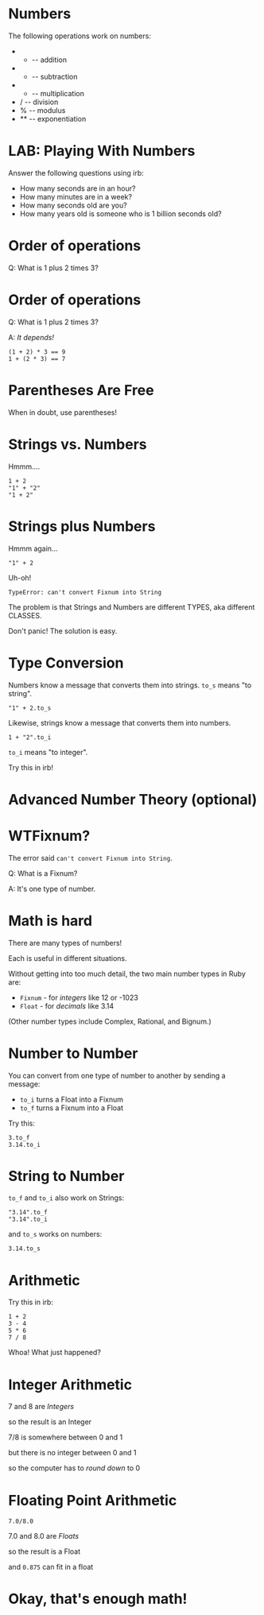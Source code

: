 # Numbers

The following operations work on numbers:

  * + -- addition
  * - -- subtraction
  * * -- multiplication
  * / -- division
  * % -- modulus
  * ** -- exponentiation

# LAB: Playing With Numbers

Answer the following questions using irb:

* How many seconds are in an hour?
* How many minutes are in a week?
* How many seconds old are you?
* How many years old is someone who is 1 billion seconds old?

# Order of operations

Q: What is 1 plus 2 times 3?

# Order of operations

Q: What is 1 plus 2 times 3?

A: *It depends!*

    (1 + 2) * 3 == 9
    1 + (2 * 3) == 7

# Parentheses Are Free

When in doubt, use parentheses!

# Strings vs. Numbers

Hmmm....

    1 + 2
    "1" + "2"
    "1 + 2"

# Strings plus Numbers

Hmmm again...

    "1" + 2

Uh-oh!

    TypeError: can't convert Fixnum into String

The problem is that Strings and Numbers are different TYPES, aka different CLASSES.

Don't panic! The solution is easy.

# Type Conversion

Numbers know a message that converts them into strings. `to_s` means "to string".

    "1" + 2.to_s
    
Likewise, strings know a message that converts them into numbers.
    
    1 + "2".to_i

`to_i` means "to integer".

Try this in irb!

# Advanced Number Theory (optional)

# WTFixnum?

The error said `can't convert Fixnum into String`. 

Q: What is a Fixnum?

A: It's one type of number.

# Math is hard

There are many types of numbers!

Each is useful in different situations.

Without getting into too much detail, the two main number types in Ruby are:

* `Fixnum` - for *integers* like 12 or -1023
* `Float` - for *decimals* like 3.14

(Other number types include Complex, Rational, and Bignum.)

# Number to Number

You can convert from one type of number to another by sending a message:

* `to_i` turns a Float into a Fixnum
* `to_f` turns a Fixnum into a Float

Try this:

    3.to_f
    3.14.to_i

# String to Number

`to_f` and `to_i` also work on Strings:

    "3.14".to_f
    "3.14".to_i

and `to_s` works on numbers:

    3.14.to_s

# Arithmetic

Try this in irb:

    1 + 2
    3 - 4
    5 * 6
    7 / 8

Whoa! What just happened?

# Integer Arithmetic

7 and 8 are *Integers*

so the result is an Integer

7/8 is somewhere between 0 and 1

but there is no integer between 0 and 1

so the computer has to *round down* to 0

# Floating Point Arithmetic

    7.0/8.0

7.0 and 8.0 are *Floats*

so the result is a Float

and `0.875` can fit in a float

# Okay, that's enough math!

